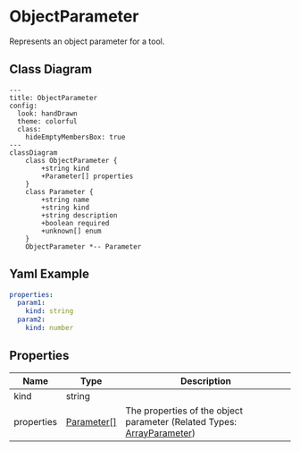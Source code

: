 # ObjectParameter

Represents an object parameter for a tool.

## Class Diagram

```mermaid
---
title: ObjectParameter
config:
  look: handDrawn
  theme: colorful
  class:
    hideEmptyMembersBox: true
---
classDiagram
    class ObjectParameter {
        +string kind
        +Parameter[] properties
    }
    class Parameter {
        +string name
        +string kind
        +string description
        +boolean required
        +unknown[] enum
    }
    ObjectParameter *-- Parameter
```

## Yaml Example

```yaml
properties:
  param1:
    kind: string
  param2:
    kind: number

```

## Properties

| Name | Type | Description |
| ---- | ---- | ----------- |
| kind | string |   |
| properties | [Parameter[]](Parameter.md) | The properties of the object parameter (Related Types: [ArrayParameter](ArrayParameter.md)) |
